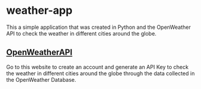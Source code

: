 # weather-app
This a simple application that was created in Python and the OpenWeather API to check the weather in different cities around the globe.

## [OpenWeatherAPI](https://openweathermap.org)
Go to this website to create an account and generate an API Key to check the weather in different cities around the globe through the data collected in the OpenWeather Database.


